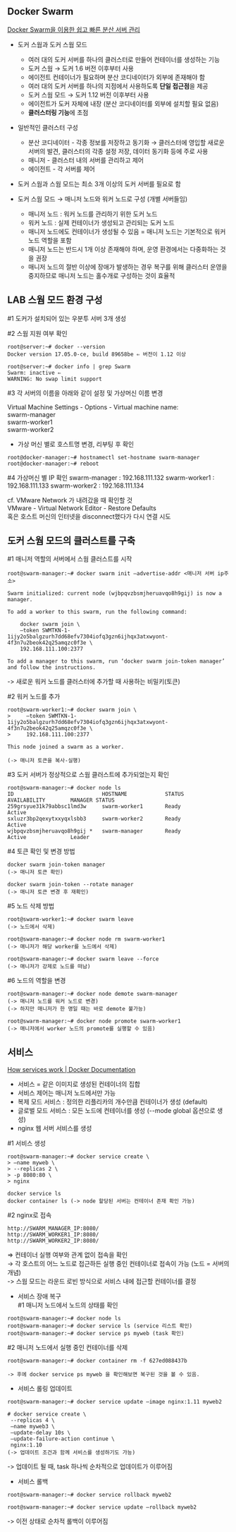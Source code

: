 ## Docker Swarm

[Docker Swarm을 이용한 쉽고 빠른 분산 서버 관리](https://subicura.com/2017/02/25/container-orchestration-with-docker-swarm.html)

- 도커 스웜과 도커 스웜 모드

  - 여러 대의 도커 서버를 하나의 클러스터로 만들어 컨테이너를 생성하는 기능
  - 도커 스웜 → 도커 1.6 버전 이후부터 사용
  - 에이전트 컨테이너가 필요하며 분산 코디네이터가 외부에 존재해야 함
  - 여러 대의 도커 서버를 하나의 지점에서 사용하도록 **단일 접근점**을 제공
  - 도커 스웜 모드 → 도커 1.12 버전 이후부터 사용
  - 에이전트가 도커 자체에 내장 (분산 코디네이터를 외부에 설치할 필요 없음)
  - **클러스터링 기능**에 초점

- 일반적인 클러스터 구성

  - 분산 코디네이터 - 각종 정보를 저장하고 동기화 → 클러스터에 영입할 새로운 서버의 발견, 클러스터의 각종 설정 저장, 데이터 동기화 등에 주로 사용
  - 매니저 - 클러스터 내의 서버를 관리하고 제어
  - 에이전트 - 각 서버를 제어

- 도커 스웜과 스웜 모드는 최소 3개 이상의 도커 서버를 필요로 함

- 도커 스웜 모드 → 매니저 노드와 워커 노드로 구성 (개별 서버들임)
  - 매니저 노드 : 워커 노드를 관리하기 위한 도커 노드
  - 워커 노드 : 실제 컨테이너가 생성되고 관리되는 도커 노드
  - 매니저 노드에도 컨테이너가 생성될 수 있음 = 매니저 노드는 기본적으로 워커 노드 역할을 포함
  - 매니저 노드는 반드시 1개 이상 존재해야 하며, 운영 환경에서는 다중화하는 것을 권장
  - 매니저 노드의 절반 이상에 장애가 발생하는 경우 복구를 위해 클러스터 운영을 중지하므로 매니저 노드는 홀수개로 구성하는 것이 효율적

## LAB 스웜 모드 환경 구성

#1 도커가 설치되어 있는 우분투 서버 3개 생성

#2 스웜 지원 여부 확인

```
root@server:~# docker --version
Docker version 17.05.0-ce, build 89658be ⇐ 버전이 1.12 이상

root@server:~# docker info | grep Swarm
Swarm: inactive ⇐
WARNING: No swap limit support
```

#3 각 서버의 이름을 아래와 같이 설정 및 가상머신 이름 변경

Virtual Machine Settings - Options - Virtual machine name:  
 swarm-manager  
 swarm-worker1  
 swarm-worker2

- 가상 머신 별로 호스트명 변경, 리부팅 후 확인

```
root@docker-manager:~# hostnamectl set-hostname swarm-manager
root@docker-manager:~# reboot
```

#4 가상머신 별 IP 확인
swarm-manager : 192.168.111.132
swarm-worker1 : 192.168.111.133
swarm-worker2 : 192.168.111.134

cf. VMware Network 가 내려갔을 때 확인할 것  
VMware - Virtual Network Editor - Restore Defaults  
혹은 호스트 머신의 인터넷을 disconnect했다가 다시 연결 시도

## 도커 스웜 모드의 클러스트를 구축

#1 매니저 역할의 서버에서 스웜 클러스트를 시작

```
root@swarm-manager:~# docker swarm init —advertise-addr <매니저 서버 ip주소>

Swarm initialized: current node (wjbpqvzbsmjheruavqo8h9gij) is now a manager.

To add a worker to this swarm, run the following command:

    docker swarm join \
    —token SWMTKN-1-1ijy2o5balgzurh7dd68efv7304iofq3gzn6ijhqx3atxwyont-4f3n7u2beok42q25amqzc0f3e \
    192.168.111.100:2377

To add a manager to this swarm, run ‘docker swarm join-token manager’ and follow the instructions.
```

-> 새로운 워커 노드를 클러스터에 추가할 때 사용하는 비밀키(토큰)

#2 워커 노드를 추가

```
root@swarm-worker1:~# docker swarm join \
>     —token SWMTKN-1-1ijy2o5balgzurh7dd68efv7304iofq3gzn6ijhqx3atxwyont-4f3n7u2beok42q25amqzc0f3e \
>     192.168.111.100:2377

This node joined a swarm as a worker.

(-> 매니저 토큰을 복사-실행)
```

#3 도커 서버가 정상적으로 스웜 클러스트에 추가되었는지 확인

```
root@swarm-manager:~# docker node ls
ID                            HOSTNAME            STATUS              AVAILABILITY        MANAGER STATUS
259grsyue31k79abbsc1lmd3w     swarm-worker1       Ready               Active
sxluzr3bp2qexytxxyqxlsbb3     swarm-worker2       Ready               Active
wjbpqvzbsmjheruavqo8h9gij *   swarm-manager       Ready               Active              Leader
```

#4 토큰 확인 및 변경 방법

```
docker swarm join-token manager
(-> 매니저 토큰 확인)

docker swarm join-token --rotate manager
(-> 매니저 토큰 변경 후 재확인)
```

#5 노드 삭제 방법

```
root@swarm-worker1:~# docker swarm leave
(-> 노드에서 삭제)

root@swarm-manager:~# docker node rm swarm-worker1
(-> 매니저가 해당 worker를 노드에서 삭제)

root@swarm-manager:~# docker swarm leave --force
(-> 매니저가 강제로 노드를 떠남)
```

#6 노드의 역할을 변경

```
root@swarm-manager:~# docker node demote swarm-manager
(-> 매니저 노드를 워커 노드로 변경)
(-> 하지만 매니저가 한 명일 때는 바로 demote 불가능)

root@swarm-manager:~# docker node promote swarm-worker1
(-> 매니저에서 worker 노드의 promote를 실행할 수 있음)
```

## 서비스

[How services work | Docker Documentation](https://docs.docker.com/engine/swarm/how-swarm-mode-works/services/)

- 서비스 = 같은 이미지로 생성된 컨테이너의 집합
- 서비스 제어는 매니저 노드에서만 가능
- 복제 모드 서비스 : 정의한 리플리카의 개수만큼 컨테이너가 생성 (default)
- 글로벌 모드 서비스 : 모든 노드에 컨테이너를 생성 (--mode global 옵션으로 생성)
- nginx 웹 서버 서비스를 생성

#1 서비스 생성

```
root@swarm-manager:~# docker service create \
> —name myweb \
> --replicas 2 \
> -p 8080:80 \
> nginx

docker service ls
docker container ls (-> node 할당된 서버는 컨테이너 존재 확인 가능)
```

#2 nginx로 접속

```
http://SWARM_MANAGER_IP:8080/
http://SWARM_WORKER1_IP:8080/
http://SWARM_WORKER2_IP:8080/
```

⇒ 컨테이너 실행 여부와 관계 없이 접속을 확인  
→ 각 호스트의 어느 노드로 접근하든 실행 중인 컨테이너로 접속이 가능 (노드 = 서버의 개념)  
-> 스웜 모드는 라운드 로빈 방식으로 서비스 내에 접근할 컨테이너를 결정

- 서비스 장애 복구  
  #1 매니저 노드에서 노드의 상태를 확인

```
root@swarm-manager:~# docker node ls
root@swarm-manager:~# docker service ls (service 리스트 확인)
root@swarm-manager:~# docker service ps myweb (task 확인)
```

#2 매니저 노드에서 실행 중인 컨테이너를 삭제

```
root@swarm-manager:~# docker container rm -f 627ed088437b

-> 후에 docker service ps myweb 을 확인해보면 복구된 것을 볼 수 있음.
```

- 서비스 롤링 업데이트

```
root@swarm-manager:~# docker service update —image nginx:1.11 myweb2

# docker service create \
 --replicas 4 \
 —name myweb3 \
 —update-delay 10s \
 —update-failure-action continue \
 nginx:1.10
(-> 업데이트 조건과 함께 서비스를 생성하기도 가능)
```

-> 업데이트 될 때, task 하나씩 순차적으로 업데이트가 이루어짐

- 서비스 롤백

```
root@swarm-manager:~# docker service rollback myweb2

root@swarm-manager:~# docker service update —rollback myweb2
```

-> 이전 상태로 순차적 롤백이 이루어짐
